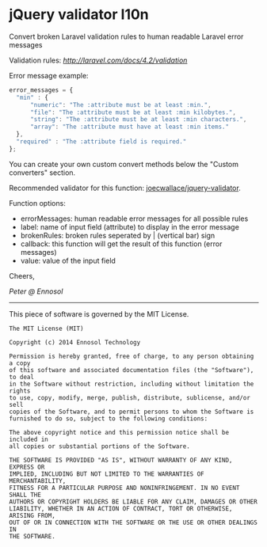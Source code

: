 jQuery validator l10n
=====================

Convert broken Laravel validation rules to human readable Laravel error messages

Validation rules: _http://laravel.com/docs/4.2/validation_

Error message example:
```js
error_messages = {
  "min" : {
      "numeric": "The :attribute must be at least :min.",
      "file": "The :attribute must be at least :min kilobytes.",
      "string": "The :attribute must be at least :min characters.",
      "array": "The :attribute must have at least :min items."
  },
  "required" : "The :attribute field is required."
};
```

You can create your own custom convert methods below the "Custom converters" section.

Recommended validator for this function: [joecwallace/jquery-validator](https://github.com/joecwallace/jquery-validator).

Function options:
* errorMessages: human readable error messages for all possible rules
* label: name of input field (attribute) to display in the error message
* brokenRules: broken rules seperated by | (vertical bar) sign
* callback: this function will get the result of this function (error messages)
* value: value of the input field

Cheers,

*Peter @ Ennosol*

-----
This piece of software is governed by the MIT License.

```
The MIT License (MIT)

Copyright (c) 2014 Ennosol Technology

Permission is hereby granted, free of charge, to any person obtaining a copy
of this software and associated documentation files (the "Software"), to deal
in the Software without restriction, including without limitation the rights
to use, copy, modify, merge, publish, distribute, sublicense, and/or sell
copies of the Software, and to permit persons to whom the Software is
furnished to do so, subject to the following conditions:

The above copyright notice and this permission notice shall be included in
all copies or substantial portions of the Software.

THE SOFTWARE IS PROVIDED "AS IS", WITHOUT WARRANTY OF ANY KIND, EXPRESS OR
IMPLIED, INCLUDING BUT NOT LIMITED TO THE WARRANTIES OF MERCHANTABILITY,
FITNESS FOR A PARTICULAR PURPOSE AND NONINFRINGEMENT. IN NO EVENT SHALL THE
AUTHORS OR COPYRIGHT HOLDERS BE LIABLE FOR ANY CLAIM, DAMAGES OR OTHER
LIABILITY, WHETHER IN AN ACTION OF CONTRACT, TORT OR OTHERWISE, ARISING FROM,
OUT OF OR IN CONNECTION WITH THE SOFTWARE OR THE USE OR OTHER DEALINGS IN
THE SOFTWARE.
```
